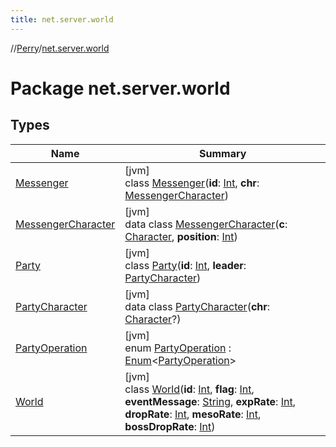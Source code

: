 ```yaml
---
title: net.server.world
---
```

//[Perry](../../index.html)/[net.server.world](index.html)



# Package net.server.world



## Types


| Name | Summary |
|---|---|
| [Messenger](-messenger/index.html) | [jvm]<br>class [Messenger](-messenger/index.html)(**id**: [Int](https://kotlinlang.org/api/latest/jvm/stdlib/kotlin/-int/index.html), **chr**: [MessengerCharacter](-messenger-character/index.html)) |
| [MessengerCharacter](-messenger-character/index.html) | [jvm]<br>data class [MessengerCharacter](-messenger-character/index.html)(**c**: [Character](../client/-character/index.html), **position**: [Int](https://kotlinlang.org/api/latest/jvm/stdlib/kotlin/-int/index.html)) |
| [Party](-party/index.html) | [jvm]<br>class [Party](-party/index.html)(**id**: [Int](https://kotlinlang.org/api/latest/jvm/stdlib/kotlin/-int/index.html), **leader**: [PartyCharacter](-party-character/index.html)) |
| [PartyCharacter](-party-character/index.html) | [jvm]<br>data class [PartyCharacter](-party-character/index.html)(**chr**: [Character](../client/-character/index.html)?) |
| [PartyOperation](-party-operation/index.html) | [jvm]<br>enum [PartyOperation](-party-operation/index.html) : [Enum](https://kotlinlang.org/api/latest/jvm/stdlib/kotlin/-enum/index.html)<[PartyOperation](-party-operation/index.html)> |
| [World](-world/index.html) | [jvm]<br>class [World](-world/index.html)(**id**: [Int](https://kotlinlang.org/api/latest/jvm/stdlib/kotlin/-int/index.html), **flag**: [Int](https://kotlinlang.org/api/latest/jvm/stdlib/kotlin/-int/index.html), **eventMessage**: [String](https://kotlinlang.org/api/latest/jvm/stdlib/kotlin/-string/index.html), **expRate**: [Int](https://kotlinlang.org/api/latest/jvm/stdlib/kotlin/-int/index.html), **dropRate**: [Int](https://kotlinlang.org/api/latest/jvm/stdlib/kotlin/-int/index.html), **mesoRate**: [Int](https://kotlinlang.org/api/latest/jvm/stdlib/kotlin/-int/index.html), **bossDropRate**: [Int](https://kotlinlang.org/api/latest/jvm/stdlib/kotlin/-int/index.html)) |

